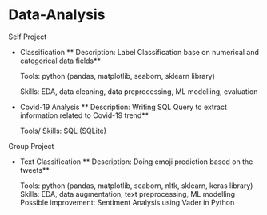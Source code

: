 # Data-Analysis

Self Project
- Classification
 ** Description:
  Label Classification base on numerical and categorical data fields**
  
  Tools: python (pandas, matplotlib, seaborn, sklearn library)
  
  Skills: EDA, data cleaning, data preprocessing, ML modelling, evaluation

- Covid-19 Analysis
**  Description:
  Writing SQL Query to extract information related to Covid-19 trend**
  
  Tools/ Skills: SQL (SQLite)

Group Project
- Text Classification
**  Description:
  Doing emoji prediction based on the tweets**
  
  Tools: python (pandas, matplotlib, seaborn, nltk, sklearn, keras library)
  Skills: EDA, data augmentation, text preprocessing, ML modelling
  Possible improvement: Sentiment Analysis using Vader in Python

